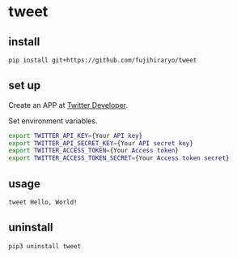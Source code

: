 # tweet  

## install

```bash
pip install git+https://github.com/fujihiraryo/tweet
```

## set up

Create an APP at [Twitter Developer](https://developer.twitter.com/en/apps).

Set environment variables.

```bash
export TWITTER_API_KEY={Your API key}
export TWITTER_API_SECRET_KEY={Your API secret key}
export TWITTER_ACCESS_TOKEN={Your Access token}
export TWITTER_ACCESS_TOKEN_SECRET={Your Access token secret}   
```

## usage

```bash
tweet Hello, World!
```

## uninstall

```bash
pip3 uninstall tweet
```
